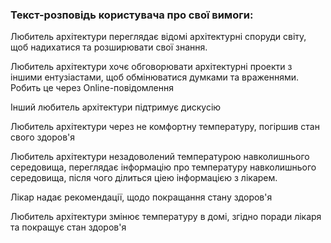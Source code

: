 ### Текст-розповідь користувача про свої вимоги:

Любитель архітектури переглядає відомі архітектурні споруди світу, щоб надихатися та розширювати свої знання.

Любитель архітектури хочє обговорювати архітектурні проекти з іншими ентузіастами, щоб обмінюватися думками та враженнями. Робить це через Online-повідомлення

Інший любитель архітектури підтримує дискусію

Любитель архітектури через не комфортну температуру, погіршив стан свого здоров'я

Любитель архітектури незадоволений температурою навколишнього середовища, переглядає інформацію про температуру навколишнього середовища, після чого ділиться ціею інформацією з лікарем.

Лікар надає рекомендації, щодо покращання стану здоров'я

Любитель архітектури змінює температуру в домі, згідно поради лікаря та покращує стан здоров'я

